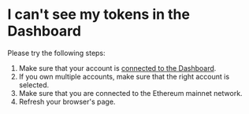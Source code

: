 # I can't see my tokens in the Dashboard

Please try the following steps:

1. Make sure that your account is [connected to the Dashboard](../../../users/products/aragon-court/aragon-court-dashboard.md).
2. If you own multiple accounts, make sure that the right account is selected.
3. Make sure that you are connected to the Ethereum mainnet network.
4. Refresh your browser's page.
